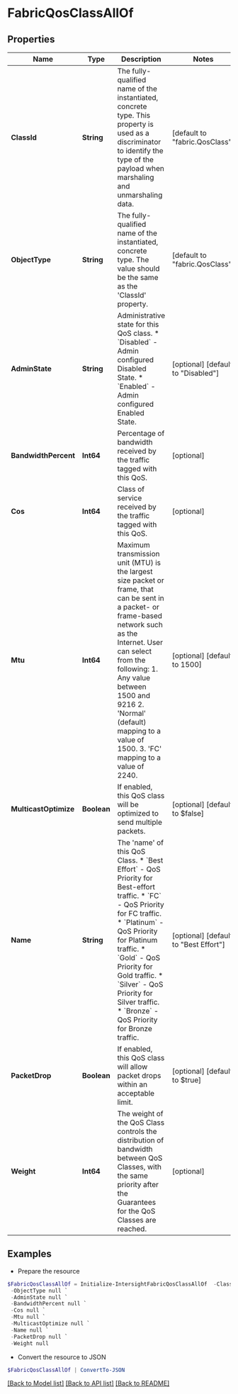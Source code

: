 # FabricQosClassAllOf
## Properties

Name | Type | Description | Notes
------------ | ------------- | ------------- | -------------
**ClassId** | **String** | The fully-qualified name of the instantiated, concrete type. This property is used as a discriminator to identify the type of the payload when marshaling and unmarshaling data. | [default to "fabric.QosClass"]
**ObjectType** | **String** | The fully-qualified name of the instantiated, concrete type. The value should be the same as the &#39;ClassId&#39; property. | [default to "fabric.QosClass"]
**AdminState** | **String** | Administrative state for this QoS class. * &#x60;Disabled&#x60; - Admin configured Disabled State. * &#x60;Enabled&#x60; - Admin configured Enabled State. | [optional] [default to "Disabled"]
**BandwidthPercent** | **Int64** | Percentage of bandwidth received by the traffic tagged with this QoS. | [optional] 
**Cos** | **Int64** | Class of service received by the traffic tagged with this QoS. | [optional] 
**Mtu** | **Int64** | Maximum transmission unit (MTU) is the largest size packet or frame, that can be sent in a packet- or frame-based network such as the Internet. User can select from the following: 1. Any value between 1500 and 9216 2. &#39;Normal&#39; (default) mapping to a value of 1500. 3. &#39;FC&#39; mapping to a value of 2240. | [optional] [default to 1500]
**MulticastOptimize** | **Boolean** | If enabled, this QoS class will be optimized to send multiple packets. | [optional] [default to $false]
**Name** | **String** | The &#39;name&#39; of this QoS Class. * &#x60;Best Effort&#x60; - QoS Priority for Best-effort traffic. * &#x60;FC&#x60; - QoS Priority for FC traffic. * &#x60;Platinum&#x60; - QoS Priority for Platinum traffic. * &#x60;Gold&#x60; - QoS Priority for Gold traffic. * &#x60;Silver&#x60; - QoS Priority for Silver traffic. * &#x60;Bronze&#x60; - QoS Priority for Bronze traffic. | [optional] [default to "Best Effort"]
**PacketDrop** | **Boolean** | If enabled, this QoS class will allow packet drops within an acceptable limit. | [optional] [default to $true]
**Weight** | **Int64** | The weight of the QoS Class controls the distribution of bandwidth between QoS Classes, with the same priority after the Guarantees for the QoS Classes are reached. | [optional] 

## Examples

- Prepare the resource
```powershell
$FabricQosClassAllOf = Initialize-IntersightFabricQosClassAllOf  -ClassId null `
 -ObjectType null `
 -AdminState null `
 -BandwidthPercent null `
 -Cos null `
 -Mtu null `
 -MulticastOptimize null `
 -Name null `
 -PacketDrop null `
 -Weight null
```

- Convert the resource to JSON
```powershell
$FabricQosClassAllOf | ConvertTo-JSON
```

[[Back to Model list]](../README.md#documentation-for-models) [[Back to API list]](../README.md#documentation-for-api-endpoints) [[Back to README]](../README.md)

